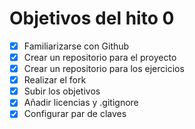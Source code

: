 ﻿# Objetivos del hito 0


- [x] Familiarizarse con Github
- [x] Crear un repositorio para el proyecto
- [x] Crear un repositorio para los ejercicios
- [x] Realizar el fork
- [x] Subir los objetivos
- [x] Añadir licencias y .gitignore
- [x] Configurar par de claves
